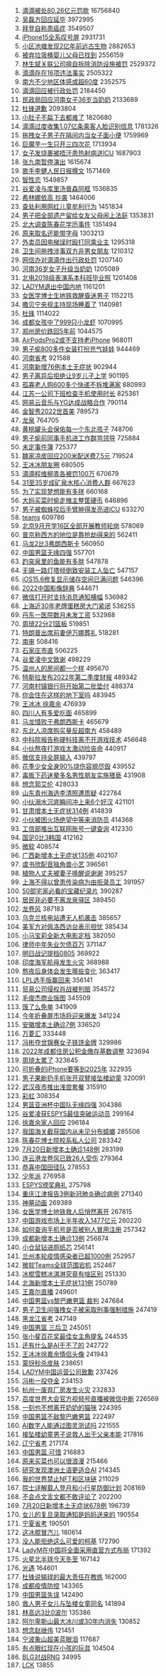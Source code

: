 1. [滴滴被处80.26亿元罚款](https://s.weibo.com//weibo?q=%23%E6%BB%B4%E6%BB%B4%E8%A2%AB%E5%A4%8480.26%E4%BA%BF%E5%85%83%E7%BD%9A%E6%AC%BE%23&Refer=top) 16756840
2. [吴磊方回应延毕](https://s.weibo.com//weibo?q=%23%E5%90%B4%E7%A3%8A%E6%96%B9%E5%9B%9E%E5%BA%94%E5%BB%B6%E6%AF%95%23&Refer=top) 3972995
3. [拜登自称患癌症](https://s.weibo.com//weibo?q=%23%E6%8B%9C%E7%99%BB%E8%87%AA%E7%A7%B0%E6%82%A3%E7%99%8C%E7%97%87%23&Refer=top) 3549507
4. [iPhone15全系叹号屏](https://s.weibo.com//weibo?q=%23iPhone15%E5%85%A8%E7%B3%BB%E5%8F%B9%E5%8F%B7%E5%B1%8F%23&Refer=top) 2931731
5. [小区池塘发现2亿年前远古生物](https://s.weibo.com//weibo?q=%23%E5%B0%8F%E5%8C%BA%E6%B1%A0%E5%A1%98%E5%8F%91%E7%8E%B02%E4%BA%BF%E5%B9%B4%E5%89%8D%E8%BF%9C%E5%8F%A4%E7%94%9F%E7%89%A9%23&Refer=top) 2882653
6. [被弃垃圾桶婴儿父母已找到](https://s.weibo.com//weibo?q=%23%E8%A2%AB%E5%BC%83%E5%9E%83%E5%9C%BE%E6%A1%B6%E5%A9%B4%E5%84%BF%E7%88%B6%E6%AF%8D%E5%B7%B2%E6%89%BE%E5%88%B0%23&Refer=top) 2556159
7. [林生斌关联公司擅自拆除消防设施被罚](https://s.weibo.com//weibo?q=%23%E6%9E%97%E7%94%9F%E6%96%8C%E5%85%B3%E8%81%94%E5%85%AC%E5%8F%B8%E6%93%85%E8%87%AA%E6%8B%86%E9%99%A4%E6%B6%88%E9%98%B2%E8%AE%BE%E6%96%BD%E8%A2%AB%E7%BD%9A%23&Refer=top) 2529372
8. [滴滴存在16项违法事实](https://s.weibo.com//weibo?q=%23%E6%BB%B4%E6%BB%B4%E5%AD%98%E5%9C%A816%E9%A1%B9%E8%BF%9D%E6%B3%95%E4%BA%8B%E5%AE%9E%23&Refer=top) 2505322
9. [南方不少地区体感或超60度](https://s.weibo.com//weibo?q=%23%E5%8D%97%E6%96%B9%E4%B8%8D%E5%B0%91%E5%9C%B0%E5%8C%BA%E4%BD%93%E6%84%9F%E6%88%96%E8%B6%8560%E5%BA%A6%23&Refer=top) 2352575
10. [滴滴回应被行政处罚](https://s.weibo.com//weibo?q=%23%E6%BB%B4%E6%BB%B4%E5%9B%9E%E5%BA%94%E8%A2%AB%E8%A1%8C%E6%94%BF%E5%A4%84%E7%BD%9A%23&Refer=top) 2184450
11. [民政局回应河南女子36岁当奶奶](https://s.weibo.com//weibo?q=%23%E6%B0%91%E6%94%BF%E5%B1%80%E5%9B%9E%E5%BA%94%E6%B2%B3%E5%8D%97%E5%A5%B3%E5%AD%9036%E5%B2%81%E5%BD%93%E5%A5%B6%E5%A5%B6%23&Refer=top) 2133689
12. [杜锋道歉](https://s.weibo.com//weibo?q=%E6%9D%9C%E9%94%8B%E9%81%93%E6%AD%89&Refer=top) 2093804
13. [小肚子不扁下去都难了](https://s.weibo.com//weibo?q=%23%E5%B0%8F%E8%82%9A%E5%AD%90%E4%B8%8D%E6%89%81%E4%B8%8B%E5%8E%BB%E9%83%BD%E9%9A%BE%E4%BA%86%23&Refer=top) 1820680
14. [滴滴过度收集1.07亿条乘客人脸识别信息](https://s.weibo.com//weibo?q=%23%E6%BB%B4%E6%BB%B4%E8%BF%87%E5%BA%A6%E6%94%B6%E9%9B%861.07%E4%BA%BF%E6%9D%A1%E4%B9%98%E5%AE%A2%E4%BA%BA%E8%84%B8%E8%AF%86%E5%88%AB%E4%BF%A1%E6%81%AF%23&Refer=top) 1781326
15. [拖拽女子男子在隔间内当女子面小便](https://s.weibo.com//weibo?q=%23%E6%8B%96%E6%8B%BD%E5%A5%B3%E5%AD%90%E7%94%B7%E5%AD%90%E5%9C%A8%E9%9A%94%E9%97%B4%E5%86%85%E5%BD%93%E5%A5%B3%E5%AD%90%E9%9D%A2%E5%B0%8F%E4%BE%BF%23&Refer=top) 1759969
16. [巨魔芋一生只开三四次花](https://s.weibo.com//weibo?q=%23%E5%B7%A8%E9%AD%94%E8%8A%8B%E4%B8%80%E7%94%9F%E5%8F%AA%E5%BC%80%E4%B8%89%E5%9B%9B%E6%AC%A1%E8%8A%B1%23&Refer=top) 1713934
17. [女子发烧裹被捂汗患热射病送ICU](https://s.weibo.com//weibo?q=%23%E5%A5%B3%E5%AD%90%E5%8F%91%E7%83%A7%E8%A3%B9%E8%A2%AB%E6%8D%82%E6%B1%97%E6%82%A3%E7%83%AD%E5%B0%84%E7%97%85%E9%80%81ICU%23&Refer=top) 1687903
18. [张九南暂停演出](https://s.weibo.com//weibo?q=%23%E5%BC%A0%E4%B9%9D%E5%8D%97%E6%9A%82%E5%81%9C%E6%BC%94%E5%87%BA%23&Refer=top) 1615674
19. [歌手李健人民日报撰文](https://s.weibo.com//weibo?q=%23%E6%AD%8C%E6%89%8B%E6%9D%8E%E5%81%A5%E4%BA%BA%E6%B0%91%E6%97%A5%E6%8A%A5%E6%92%B0%E6%96%87%23&Refer=top) 1571469
20. [智性恋](https://s.weibo.com//weibo?q=%E6%99%BA%E6%80%A7%E6%81%8B&Refer=top) 1549857
21. [谷爱凌与库里汤普森同框](https://s.weibo.com//weibo?q=%23%E8%B0%B7%E7%88%B1%E5%87%8C%E4%B8%8E%E5%BA%93%E9%87%8C%E6%B1%A4%E6%99%AE%E6%A3%AE%E5%90%8C%E6%A1%86%23&Refer=top) 1536835
22. [希林娜依高 抄袭](https://s.weibo.com//weibo?q=%E5%B8%8C%E6%9E%97%E5%A8%9C%E4%BE%9D%E9%AB%98%20%E6%8A%84%E8%A2%AD&Refer=top) 1464006
23. [查处利用网红儿童牟利行为](https://s.weibo.com//weibo?q=%23%E6%9F%A5%E5%A4%84%E5%88%A9%E7%94%A8%E7%BD%91%E7%BA%A2%E5%84%BF%E7%AB%A5%E7%89%9F%E5%88%A9%E8%A1%8C%E4%B8%BA%23&Refer=top) 1451834
24. [男子把全部遗产留给女友父母闹上法庭](https://s.weibo.com//weibo?q=%23%E7%94%B7%E5%AD%90%E6%8A%8A%E5%85%A8%E9%83%A8%E9%81%97%E4%BA%A7%E7%95%99%E7%BB%99%E5%A5%B3%E5%8F%8B%E7%88%B6%E6%AF%8D%E9%97%B9%E4%B8%8A%E6%B3%95%E5%BA%AD%23&Refer=top) 1353831
25. [北大调查陈春花学历事件](https://s.weibo.com//weibo?q=%23%E5%8C%97%E5%A4%A7%E8%B0%83%E6%9F%A5%E9%99%88%E6%98%A5%E8%8A%B1%E5%AD%A6%E5%8E%86%E4%BA%8B%E4%BB%B6%23&Refer=top) 1351494
26. [原来取名还能带字母](https://s.weibo.com//weibo?q=%23%E5%8E%9F%E6%9D%A5%E5%8F%96%E5%90%8D%E8%BF%98%E8%83%BD%E5%B8%A6%E5%AD%97%E6%AF%8D%23&Refer=top) 1303213
27. [外卖员因电梯误时殴打同乘业主](https://s.weibo.com//weibo?q=%23%E5%A4%96%E5%8D%96%E5%91%98%E5%9B%A0%E7%94%B5%E6%A2%AF%E8%AF%AF%E6%97%B6%E6%AE%B4%E6%89%93%E5%90%8C%E4%B9%98%E4%B8%9A%E4%B8%BB%23&Refer=top) 1295318
28. [卫生间拖拽涉事双方非男女朋友](https://s.weibo.com//weibo?q=%23%E5%8D%AB%E7%94%9F%E9%97%B4%E6%8B%96%E6%8B%BD%E6%B6%89%E4%BA%8B%E5%8F%8C%E6%96%B9%E9%9D%9E%E7%94%B7%E5%A5%B3%E6%9C%8B%E5%8F%8B%23&Refer=top) 1210312
29. [网信办对滴滴作出行政处罚](https://s.weibo.com//weibo?q=%23%E7%BD%91%E4%BF%A1%E5%8A%9E%E5%AF%B9%E6%BB%B4%E6%BB%B4%E4%BD%9C%E5%87%BA%E8%A1%8C%E6%94%BF%E5%A4%84%E7%BD%9A%23&Refer=top) 1207140
30. [河南36岁女子升级当奶奶](https://s.weibo.com//weibo?q=%23%E6%B2%B3%E5%8D%9736%E5%B2%81%E5%A5%B3%E5%AD%90%E5%8D%87%E7%BA%A7%E5%BD%93%E5%A5%B6%E5%A5%B6%23&Refer=top) 1205089
31. [北电2018级表演系本科班毕业照](https://s.weibo.com//weibo?q=%23%E5%8C%97%E7%94%B52018%E7%BA%A7%E8%A1%A8%E6%BC%94%E7%B3%BB%E6%9C%AC%E7%A7%91%E7%8F%AD%E6%AF%95%E4%B8%9A%E7%85%A7%23&Refer=top) 1201408
32. [LADYM退出中国内地](https://s.weibo.com//weibo?q=%23LADYM%E9%80%80%E5%87%BA%E4%B8%AD%E5%9B%BD%E5%86%85%E5%9C%B0%23&Refer=top) 1161201
33. [女医学博士生地铁救醒昏迷男子](https://s.weibo.com//weibo?q=%23%E5%A5%B3%E5%8C%BB%E5%AD%A6%E5%8D%9A%E5%A3%AB%E7%94%9F%E5%9C%B0%E9%93%81%E6%95%91%E9%86%92%E6%98%8F%E8%BF%B7%E7%94%B7%E5%AD%90%23&Refer=top) 1152215
34. [撒贝宁央视主持现场睡着了](https://s.weibo.com//weibo?q=%23%E6%92%92%E8%B4%9D%E5%AE%81%E5%A4%AE%E8%A7%86%E4%B8%BB%E6%8C%81%E7%8E%B0%E5%9C%BA%E7%9D%A1%E7%9D%80%E4%BA%86%23&Refer=top) 1140981
35. [杜锋](https://s.weibo.com//weibo?q=%E6%9D%9C%E9%94%8B&Refer=top) 1114022
36. [成都女孩中了999只小龙虾](https://s.weibo.com//weibo?q=%23%E6%88%90%E9%83%BD%E5%A5%B3%E5%AD%A9%E4%B8%AD%E4%BA%86999%E5%8F%AA%E5%B0%8F%E9%BE%99%E8%99%BE%23&Refer=top) 1070995
37. [郑州房价跌回5年前](https://s.weibo.com//weibo?q=%23%E9%83%91%E5%B7%9E%E6%88%BF%E4%BB%B7%E8%B7%8C%E5%9B%9E5%E5%B9%B4%E5%89%8D%23&Refer=top) 1044575
38. [AirPodsPro2或不支持老iPhone](https://s.weibo.com//weibo?q=%23AirPodsPro2%E6%88%96%E4%B8%8D%E6%94%AF%E6%8C%81%E8%80%81iPhone%23&Refer=top) 968011
39. [男子偷800多件女装打扮充气娃娃](https://s.weibo.com//weibo?q=%23%E7%94%B7%E5%AD%90%E5%81%B7800%E5%A4%9A%E4%BB%B6%E5%A5%B3%E8%A3%85%E6%89%93%E6%89%AE%E5%85%85%E6%B0%94%E5%A8%83%E5%A8%83%23&Refer=top) 944469
40. [河南省考](https://s.weibo.com//weibo?q=%E6%B2%B3%E5%8D%97%E7%9C%81%E8%80%83&Refer=top) 921588
41. [河南新增76例本土无症状](https://s.weibo.com//weibo?q=%23%E6%B2%B3%E5%8D%97%E6%96%B0%E5%A2%9E76%E4%BE%8B%E6%9C%AC%E5%9C%9F%E6%97%A0%E7%97%87%E7%8A%B6%23&Refer=top) 902944
42. [男子离异后拒绝让9岁儿子上学](https://s.weibo.com//weibo?q=%23%E7%94%B7%E5%AD%90%E7%A6%BB%E5%BC%82%E5%90%8E%E6%8B%92%E7%BB%9D%E8%AE%A99%E5%B2%81%E5%84%BF%E5%AD%90%E4%B8%8A%E5%AD%A6%23&Refer=top) 901195
43. [孤寡老人购600多个快递不拆堆满家](https://s.weibo.com//weibo?q=%23%E5%AD%A4%E5%AF%A1%E8%80%81%E4%BA%BA%E8%B4%AD600%E5%A4%9A%E4%B8%AA%E5%BF%AB%E9%80%92%E4%B8%8D%E6%8B%86%E5%A0%86%E6%BB%A1%E5%AE%B6%23&Refer=top) 880993
44. [江苏一公司下班检查手机使用时长](https://s.weibo.com//weibo?q=%23%E6%B1%9F%E8%8B%8F%E4%B8%80%E5%85%AC%E5%8F%B8%E4%B8%8B%E7%8F%AD%E6%A3%80%E6%9F%A5%E6%89%8B%E6%9C%BA%E4%BD%BF%E7%94%A8%E6%97%B6%E9%95%BF%23&Refer=top) 825361
45. [网易云音乐与YG达成战略合作](https://s.weibo.com//weibo?q=%23%E7%BD%91%E6%98%93%E4%BA%91%E9%9F%B3%E4%B9%90%E4%B8%8EYG%E8%BE%BE%E6%88%90%E6%88%98%E7%95%A5%E5%90%88%E4%BD%9C%23&Refer=top) 790114
46. [金智秀2022世首美](https://s.weibo.com//weibo?q=%23%E9%87%91%E6%99%BA%E7%A7%802022%E4%B8%96%E9%A6%96%E7%BE%8E%23&Refer=top) 789573
47. [龙泉](https://s.weibo.com//weibo?q=%E9%BE%99%E6%B3%89&Refer=top) 764705
48. [黄桃罐头会保佑每一个东北孩子](https://s.weibo.com//weibo?q=%23%E9%BB%84%E6%A1%83%E7%BD%90%E5%A4%B4%E4%BC%9A%E4%BF%9D%E4%BD%91%E6%AF%8F%E4%B8%80%E4%B8%AA%E4%B8%9C%E5%8C%97%E5%AD%A9%E5%AD%90%23&Refer=top) 748706
49. [男子偷前同事手机进工作群骂领导](https://s.weibo.com//weibo?q=%23%E7%94%B7%E5%AD%90%E5%81%B7%E5%89%8D%E5%90%8C%E4%BA%8B%E6%89%8B%E6%9C%BA%E8%BF%9B%E5%B7%A5%E4%BD%9C%E7%BE%A4%E9%AA%82%E9%A2%86%E5%AF%BC%23&Refer=top) 725884
50. [未定事件簿](https://s.weibo.com//weibo?q=%E6%9C%AA%E5%AE%9A%E4%BA%8B%E4%BB%B6%E7%B0%BF&Refer=top) 725377
51. [魏家凉皮回应200米配送费7.5元](https://s.weibo.com//weibo?q=%23%E9%AD%8F%E5%AE%B6%E5%87%89%E7%9A%AE%E5%9B%9E%E5%BA%94200%E7%B1%B3%E9%85%8D%E9%80%81%E8%B4%B97.5%E5%85%83%23&Refer=top) 719524
52. [王冰冰朋友圈](https://s.weibo.com//weibo?q=%23%E7%8E%8B%E5%86%B0%E5%86%B0%E6%9C%8B%E5%8F%8B%E5%9C%88%23&Refer=top) 680505
53. [滴滴程维柳青各被罚100万](https://s.weibo.com//weibo?q=%23%E6%BB%B4%E6%BB%B4%E7%A8%8B%E7%BB%B4%E6%9F%B3%E9%9D%92%E5%90%84%E8%A2%AB%E7%BD%9A100%E4%B8%87%23&Refer=top) 670679
54. [31至35岁成矿泉水核心消费人群](https://s.weibo.com//weibo?q=%2331%E8%87%B335%E5%B2%81%E6%88%90%E7%9F%BF%E6%B3%89%E6%B0%B4%E6%A0%B8%E5%BF%83%E6%B6%88%E8%B4%B9%E4%BA%BA%E7%BE%A4%23&Refer=top) 667623
55. [为了实现梦想能有多拼](https://s.weibo.com//weibo?q=%23%E4%B8%BA%E4%BA%86%E5%AE%9E%E7%8E%B0%E6%A2%A6%E6%83%B3%E8%83%BD%E6%9C%89%E5%A4%9A%E6%8B%BC%23&Refer=top) 660168
56. [大妈买菜时偷走摊主整筐硬币](https://s.weibo.com//weibo?q=%23%E5%A4%A7%E5%A6%88%E4%B9%B0%E8%8F%9C%E6%97%B6%E5%81%B7%E8%B5%B0%E6%91%8A%E4%B8%BB%E6%95%B4%E7%AD%90%E7%A1%AC%E5%B8%81%23&Refer=top) 646896
57. [男子被蜘蛛咬后手臂肿得发亮进ICU](https://s.weibo.com//weibo?q=%23%E7%94%B7%E5%AD%90%E8%A2%AB%E8%9C%98%E8%9B%9B%E5%92%AC%E5%90%8E%E6%89%8B%E8%87%82%E8%82%BF%E5%BE%97%E5%8F%91%E4%BA%AE%E8%BF%9BICU%23&Refer=top) 633270
58. [teams](https://s.weibo.com//weibo?q=teams&Refer=top) 609786
59. [北京9月开学16区全部开展教师轮岗](https://s.weibo.com//weibo?q=%23%E5%8C%97%E4%BA%AC9%E6%9C%88%E5%BC%80%E5%AD%A616%E5%8C%BA%E5%85%A8%E9%83%A8%E5%BC%80%E5%B1%95%E6%95%99%E5%B8%88%E8%BD%AE%E5%B2%97%23&Refer=top) 578069
60. [普京称西方的地位是靠抢劫得来的](https://s.weibo.com//weibo?q=%23%E6%99%AE%E4%BA%AC%E7%A7%B0%E8%A5%BF%E6%96%B9%E7%9A%84%E5%9C%B0%E4%BD%8D%E6%98%AF%E9%9D%A0%E6%8A%A2%E5%8A%AB%E5%BE%97%E6%9D%A5%E7%9A%84%23&Refer=top) 562411
61. [马龙2比3弗朗西斯卡](https://s.weibo.com//weibo?q=%23%E9%A9%AC%E9%BE%992%E6%AF%943%E5%BC%97%E6%9C%97%E8%A5%BF%E6%96%AF%E5%8D%A1%23&Refer=top) 560950
62. [中国男篮无缘四强](https://s.weibo.com//weibo?q=%E4%B8%AD%E5%9B%BD%E7%94%B7%E7%AF%AE%E6%97%A0%E7%BC%98%E5%9B%9B%E5%BC%BA&Refer=top) 557701
63. [趵突泉里的鱼能有多胖](https://s.weibo.com//weibo?q=%23%E8%B6%B5%E7%AA%81%E6%B3%89%E9%87%8C%E7%9A%84%E9%B1%BC%E8%83%BD%E6%9C%89%E5%A4%9A%E8%83%96%23&Refer=top) 547878
64. [无锡一路灯塔倾倒致安装工人坠亡](https://s.weibo.com//weibo?q=%23%E6%97%A0%E9%94%A1%E4%B8%80%E8%B7%AF%E7%81%AF%E5%A1%94%E5%80%BE%E5%80%92%E8%87%B4%E5%AE%89%E8%A3%85%E5%B7%A5%E4%BA%BA%E5%9D%A0%E4%BA%A1%23&Refer=top) 547157
65. [iOS15.6修复显示储存空间已满问题](https://s.weibo.com//weibo?q=%23iOS15.6%E4%BF%AE%E5%A4%8D%E6%98%BE%E7%A4%BA%E5%82%A8%E5%AD%98%E7%A9%BA%E9%97%B4%E5%B7%B2%E6%BB%A1%E9%97%AE%E9%A2%98%23&Refer=top) 546396
66. [2022中国影像辞典](https://s.weibo.com//weibo?q=%232022%E4%B8%AD%E5%9B%BD%E5%BD%B1%E5%83%8F%E8%BE%9E%E5%85%B8%23&Refer=top) 544671
67. [微信打开时支持消息通知横幅](https://s.weibo.com//weibo?q=%23%E5%BE%AE%E4%BF%A1%E6%89%93%E5%BC%80%E6%97%B6%E6%94%AF%E6%8C%81%E6%B6%88%E6%81%AF%E9%80%9A%E7%9F%A5%E6%A8%AA%E5%B9%85%23&Refer=top) 536982
68. [上海近30年老牌蛋糕房大门紧闭](https://s.weibo.com//weibo?q=%23%E4%B8%8A%E6%B5%B7%E8%BF%9130%E5%B9%B4%E8%80%81%E7%89%8C%E8%9B%8B%E7%B3%95%E6%88%BF%E5%A4%A7%E9%97%A8%E7%B4%A7%E9%97%AD%23&Refer=top) 536255
69. [丹东一医院数月未发工资](https://s.weibo.com//weibo?q=%23%E4%B8%B9%E4%B8%9C%E4%B8%80%E5%8C%BB%E9%99%A2%E6%95%B0%E6%9C%88%E6%9C%AA%E5%8F%91%E5%B7%A5%E8%B5%84%23&Refer=top) 532988
70. [周琦22分21篮板](https://s.weibo.com//weibo?q=%23%E5%91%A8%E7%90%A622%E5%88%8621%E7%AF%AE%E6%9D%BF%23&Refer=top) 519851
71. [特朗普出席前妻伊万娜葬礼](https://s.weibo.com//weibo?q=%23%E7%89%B9%E6%9C%97%E6%99%AE%E5%87%BA%E5%B8%AD%E5%89%8D%E5%A6%BB%E4%BC%8A%E4%B8%87%E5%A8%9C%E8%91%AC%E7%A4%BC%23&Refer=top) 518281
72. [南审](https://s.weibo.com//weibo?q=%E5%8D%97%E5%AE%A1&Refer=top) 508416
73. [石家庄市直](https://s.weibo.com//weibo?q=%23%E7%9F%B3%E5%AE%B6%E5%BA%84%E5%B8%82%E7%9B%B4%23&Refer=top) 506225
74. [谷爱凌中文致谢](https://s.weibo.com//weibo?q=%23%E8%B0%B7%E7%88%B1%E5%87%8C%E4%B8%AD%E6%96%87%E8%87%B4%E8%B0%A2%23&Refer=top) 498229
75. [温州人的房间都一个样](https://s.weibo.com//weibo?q=%23%E6%B8%A9%E5%B7%9E%E4%BA%BA%E7%9A%84%E6%88%BF%E9%97%B4%E9%83%BD%E4%B8%80%E4%B8%AA%E6%A0%B7%23&Refer=top) 495670
76. [特斯拉发布2022年第二季度财报](https://s.weibo.com//weibo?q=%23%E7%89%B9%E6%96%AF%E6%8B%89%E5%8F%91%E5%B8%832022%E5%B9%B4%E7%AC%AC%E4%BA%8C%E5%AD%A3%E5%BA%A6%E8%B4%A2%E6%8A%A5%23&Refer=top) 489342
77. [河南村镇银行将开始第二批垫付](https://s.weibo.com//weibo?q=%23%E6%B2%B3%E5%8D%97%E6%9D%91%E9%95%87%E9%93%B6%E8%A1%8C%E5%B0%86%E5%BC%80%E5%A7%8B%E7%AC%AC%E4%BA%8C%E6%89%B9%E5%9E%AB%E4%BB%98%23&Refer=top) 488374
78. [你会住在这样的地下室吗](https://s.weibo.com//weibo?q=%23%E4%BD%A0%E4%BC%9A%E4%BD%8F%E5%9C%A8%E8%BF%99%E6%A0%B7%E7%9A%84%E5%9C%B0%E4%B8%8B%E5%AE%A4%E5%90%97%23&Refer=top) 483945
79. [王冰冰 徐嘉余](https://s.weibo.com//weibo?q=%E7%8E%8B%E5%86%B0%E5%86%B0%20%E5%BE%90%E5%98%89%E4%BD%99&Refer=top) 476939
80. [四川人有多爱吃面](https://s.weibo.com//weibo?q=%23%E5%9B%9B%E5%B7%9D%E4%BA%BA%E6%9C%89%E5%A4%9A%E7%88%B1%E5%90%83%E9%9D%A2%23&Refer=top) 465899
81. [马龙惜败于弗朗西斯卡](https://s.weibo.com//weibo?q=%23%E9%A9%AC%E9%BE%99%E6%83%9C%E8%B4%A5%E4%BA%8E%E5%BC%97%E6%9C%97%E8%A5%BF%E6%96%AF%E5%8D%A1%23&Refer=top) 465679
82. [东北人凉席购买量反超南方](https://s.weibo.com//weibo?q=%23%E4%B8%9C%E5%8C%97%E4%BA%BA%E5%87%89%E5%B8%AD%E8%B4%AD%E4%B9%B0%E9%87%8F%E5%8F%8D%E8%B6%85%E5%8D%97%E6%96%B9%23&Refer=top) 458489
83. [中科院报告称硬科技离不开游戏技术](https://s.weibo.com//weibo?q=%23%E4%B8%AD%E7%A7%91%E9%99%A2%E6%8A%A5%E5%91%8A%E7%A7%B0%E7%A1%AC%E7%A7%91%E6%8A%80%E7%A6%BB%E4%B8%8D%E5%BC%80%E6%B8%B8%E6%88%8F%E6%8A%80%E6%9C%AF%23&Refer=top) 456648
84. [小伙熬夜打游戏太激动险丧命](https://s.weibo.com//weibo?q=%23%E5%B0%8F%E4%BC%99%E7%86%AC%E5%A4%9C%E6%89%93%E6%B8%B8%E6%88%8F%E5%A4%AA%E6%BF%80%E5%8A%A8%E9%99%A9%E4%B8%A7%E5%91%BD%23&Refer=top) 440917
85. [微信支持全屏输入](https://s.weibo.com//weibo?q=%23%E5%BE%AE%E4%BF%A1%E6%94%AF%E6%8C%81%E5%85%A8%E5%B1%8F%E8%BE%93%E5%85%A5%23&Refer=top) 439797
86. [花季少女全身90%烧伤容貌尽毁](https://s.weibo.com//weibo?q=%E8%8A%B1%E5%AD%A3%E5%B0%91%E5%A5%B3%E5%85%A8%E8%BA%AB90%25%E7%83%A7%E4%BC%A4%E5%AE%B9%E8%B2%8C%E5%B0%BD%E6%AF%81&Refer=top) 439552
87. [毒贩下药迷晕多名男性朋友实施猥亵](https://s.weibo.com//weibo?q=%23%E6%AF%92%E8%B4%A9%E4%B8%8B%E8%8D%AF%E8%BF%B7%E6%99%95%E5%A4%9A%E5%90%8D%E7%94%B7%E6%80%A7%E6%9C%8B%E5%8F%8B%E5%AE%9E%E6%96%BD%E7%8C%A5%E4%BA%B5%23&Refer=top) 431908
88. [想念郭艾伦](https://s.weibo.com//weibo?q=%E6%83%B3%E5%BF%B5%E9%83%AD%E8%89%BE%E4%BC%A6&Refer=top) 428033
89. [山东青州海选李清照遭质疑](https://s.weibo.com//weibo?q=%23%E5%B1%B1%E4%B8%9C%E9%9D%92%E5%B7%9E%E6%B5%B7%E9%80%89%E6%9D%8E%E6%B8%85%E7%85%A7%E9%81%AD%E8%B4%A8%E7%96%91%23&Refer=top) 422784
90. [小伙溺水沉底瞬间冲上来6个好汉](https://s.weibo.com//weibo?q=%23%E5%B0%8F%E4%BC%99%E6%BA%BA%E6%B0%B4%E6%B2%89%E5%BA%95%E7%9E%AC%E9%97%B4%E5%86%B2%E4%B8%8A%E6%9D%A56%E4%B8%AA%E5%A5%BD%E6%B1%89%23&Refer=top) 421101
91. [甘肃增本土无症状314例](https://s.weibo.com//weibo?q=%23%E7%94%98%E8%82%83%E5%A2%9E%E6%9C%AC%E5%9C%9F%E6%97%A0%E7%97%87%E7%8A%B6314%E4%BE%8B%23&Refer=top) 414839
92. [小伙被困火场绝望中等来消防员](https://s.weibo.com//weibo?q=%23%E5%B0%8F%E4%BC%99%E8%A2%AB%E5%9B%B0%E7%81%AB%E5%9C%BA%E7%BB%9D%E6%9C%9B%E4%B8%AD%E7%AD%89%E6%9D%A5%E6%B6%88%E9%98%B2%E5%91%98%23&Refer=top) 414368
93. [工信部推出互联网账号一键查询](https://s.weibo.com//weibo?q=%23%E5%B7%A5%E4%BF%A1%E9%83%A8%E6%8E%A8%E5%87%BA%E4%BA%92%E8%81%94%E7%BD%91%E8%B4%A6%E5%8F%B7%E4%B8%80%E9%94%AE%E6%9F%A5%E8%AF%A2%23&Refer=top) 412330
94. [国足0比3韩国](https://s.weibo.com//weibo?q=%23%E5%9B%BD%E8%B6%B30%E6%AF%943%E9%9F%A9%E5%9B%BD%23&Refer=top) 412162
95. [微软](https://s.weibo.com//weibo?q=%E5%BE%AE%E8%BD%AF&Refer=top) 408574
96. [广西新增本土无症状135例](https://s.weibo.com//weibo?q=%23%E5%B9%BF%E8%A5%BF%E6%96%B0%E5%A2%9E%E6%9C%AC%E5%9C%9F%E6%97%A0%E7%97%87%E7%8A%B6135%E4%BE%8B%23&Refer=top) 402107
97. [虞书欣配音独角兽小艺](https://s.weibo.com//weibo?q=%23%E8%99%9E%E4%B9%A6%E6%AC%A3%E9%85%8D%E9%9F%B3%E7%8B%AC%E8%A7%92%E5%85%BD%E5%B0%8F%E8%89%BA%23&Refer=top) 396561
98. [植物人丈夫被妻子唤醒说谢谢](https://s.weibo.com//weibo?q=%23%E6%A4%8D%E7%89%A9%E4%BA%BA%E4%B8%88%E5%A4%AB%E8%A2%AB%E5%A6%BB%E5%AD%90%E5%94%A4%E9%86%92%E8%AF%B4%E8%B0%A2%E8%B0%A2%23&Refer=top) 395257
99. [上海不得以曾患传染病为由拒录员工](https://s.weibo.com//weibo?q=%23%E4%B8%8A%E6%B5%B7%E4%B8%8D%E5%BE%97%E4%BB%A5%E6%9B%BE%E6%82%A3%E4%BC%A0%E6%9F%93%E7%97%85%E4%B8%BA%E7%94%B1%E6%8B%92%E5%BD%95%E5%91%98%E5%B7%A5%23&Refer=top) 391957
100. [50部宅家必看的宝藏纪录片](https://s.weibo.com//weibo?q=%2350%E9%83%A8%E5%AE%85%E5%AE%B6%E5%BF%85%E7%9C%8B%E7%9A%84%E5%AE%9D%E8%97%8F%E7%BA%AA%E5%BD%95%E7%89%87%23&Refer=top) 390287
101. [居民非必要不离龙泉驿区](https://s.weibo.com//weibo?q=%23%E5%B1%85%E6%B0%91%E9%9D%9E%E5%BF%85%E8%A6%81%E4%B8%8D%E7%A6%BB%E9%BE%99%E6%B3%89%E9%A9%BF%E5%8C%BA%23&Refer=top) 389450
102. [龙卷风](https://s.weibo.com//weibo?q=%23%E9%BE%99%E5%8D%B7%E9%A3%8E%23&Refer=top) 387183
103. [乌克兰核电站遭无人机袭击](https://s.weibo.com//weibo?q=%23%E4%B9%8C%E5%85%8B%E5%85%B0%E6%A0%B8%E7%94%B5%E7%AB%99%E9%81%AD%E6%97%A0%E4%BA%BA%E6%9C%BA%E8%A2%AD%E5%87%BB%23&Refer=top) 385657
104. [美军方对佩洛西访台表示担忧](https://s.weibo.com//weibo?q=%23%E7%BE%8E%E5%86%9B%E6%96%B9%E5%AF%B9%E4%BD%A9%E6%B4%9B%E8%A5%BF%E8%AE%BF%E5%8F%B0%E8%A1%A8%E7%A4%BA%E6%8B%85%E5%BF%A7%23&Refer=top) 385434
105. [小马宝莉全新大电影定档](https://s.weibo.com//weibo?q=%23%E5%B0%8F%E9%A9%AC%E5%AE%9D%E8%8E%89%E5%85%A8%E6%96%B0%E5%A4%A7%E7%94%B5%E5%BD%B1%E5%AE%9A%E6%A1%A3%23&Refer=top) 382050
106. [律师中年失业欠债百万](https://s.weibo.com//weibo?q=%23%E5%BE%8B%E5%B8%88%E4%B8%AD%E5%B9%B4%E5%A4%B1%E4%B8%9A%E6%AC%A0%E5%80%BA%E7%99%BE%E4%B8%87%23&Refer=top) 371147
107. [明日战记提档0805](https://s.weibo.com//weibo?q=%23%E6%98%8E%E6%97%A5%E6%88%98%E8%AE%B0%E6%8F%90%E6%A1%A30805%23&Refer=top) 369922
108. [印度海军航母发生火灾](https://s.weibo.com//weibo?q=%23%E5%8D%B0%E5%BA%A6%E6%B5%B7%E5%86%9B%E8%88%AA%E6%AF%8D%E5%8F%91%E7%94%9F%E7%81%AB%E7%81%BE%23&Refer=top) 368988
109. [熬夜后身体会发生哪些变化](https://s.weibo.com//weibo?q=%23%E7%86%AC%E5%A4%9C%E5%90%8E%E8%BA%AB%E4%BD%93%E4%BC%9A%E5%8F%91%E7%94%9F%E5%93%AA%E4%BA%9B%E5%8F%98%E5%8C%96%23&Refer=top) 363417
110. [LPL选手版赢回来](https://s.weibo.com//weibo?q=%23LPL%E9%80%89%E6%89%8B%E7%89%88%E8%B5%A2%E5%9B%9E%E6%9D%A5%23&Refer=top) 356141
111. [贸易公司侵权肖战被判赔](https://s.weibo.com//weibo?q=%23%E8%B4%B8%E6%98%93%E5%85%AC%E5%8F%B8%E4%BE%B5%E6%9D%83%E8%82%96%E6%88%98%E8%A2%AB%E5%88%A4%E8%B5%94%23&Refer=top) 354572
112. [毛俊杰商业版图](https://s.weibo.com//weibo?q=%23%E6%AF%9B%E4%BF%8A%E6%9D%B0%E5%95%86%E4%B8%9A%E7%89%88%E5%9B%BE%23&Refer=top) 345509
113. [饿了么免单](https://s.weibo.com//weibo?q=%E9%A5%BF%E4%BA%86%E4%B9%88%E5%85%8D%E5%8D%95&Refer=top) 341909
114. [今年折叠屏市场将迎来爆发](https://s.weibo.com//weibo?q=%23%E4%BB%8A%E5%B9%B4%E6%8A%98%E5%8F%A0%E5%B1%8F%E5%B8%82%E5%9C%BA%E5%B0%86%E8%BF%8E%E6%9D%A5%E7%88%86%E5%8F%91%23&Refer=top) 341224
115. [安徽增本土确诊7例](https://s.weibo.com//weibo?q=%23%E5%AE%89%E5%BE%BD%E5%A2%9E%E6%9C%AC%E5%9C%9F%E7%A1%AE%E8%AF%8A7%E4%BE%8B%23&Refer=top) 336520
116. [万菱汇](https://s.weibo.com//weibo?q=%E4%B8%87%E8%8F%B1%E6%B1%87&Refer=top) 333448
117. [冯彬夺世锦赛女子铁饼金牌](https://s.weibo.com//weibo?q=%23%E5%86%AF%E5%BD%AC%E5%A4%BA%E4%B8%96%E9%94%A6%E8%B5%9B%E5%A5%B3%E5%AD%90%E9%93%81%E9%A5%BC%E9%87%91%E7%89%8C%23&Refer=top) 329986
118. [2022年成都住房公积金缴存基数调整](https://s.weibo.com//weibo?q=%232022%E5%B9%B4%E6%88%90%E9%83%BD%E4%BD%8F%E6%88%BF%E5%85%AC%E7%A7%AF%E9%87%91%E7%BC%B4%E5%AD%98%E5%9F%BA%E6%95%B0%E8%B0%83%E6%95%B4%23&Refer=top) 323694
119. [周琦太累了](https://s.weibo.com//weibo?q=%23%E5%91%A8%E7%90%A6%E5%A4%AA%E7%B4%AF%E4%BA%86%23&Refer=top) 323645
120. [可折叠的iPhone要等到2025年](https://s.weibo.com//weibo?q=%23%E5%8F%AF%E6%8A%98%E5%8F%A0%E7%9A%84iPhone%E8%A6%81%E7%AD%89%E5%88%B02025%E5%B9%B4%23&Refer=top) 322935
121. [男子果断扔手机张开双臂接坠楼幼童](https://s.weibo.com//weibo?q=%23%E7%94%B7%E5%AD%90%E6%9E%9C%E6%96%AD%E6%89%94%E6%89%8B%E6%9C%BA%E5%BC%A0%E5%BC%80%E5%8F%8C%E8%87%82%E6%8E%A5%E5%9D%A0%E6%A5%BC%E5%B9%BC%E7%AB%A5%23&Refer=top) 320091
122. [武汉夜市推出浅尝套餐](https://s.weibo.com//weibo?q=%23%E6%AD%A6%E6%B1%89%E5%A4%9C%E5%B8%82%E6%8E%A8%E5%87%BA%E6%B5%85%E5%B0%9D%E5%A5%97%E9%A4%90%23&Refer=top) 315910
123. [彩虹](https://s.weibo.com//weibo?q=%E5%BD%A9%E8%99%B9&Refer=top) 308354
124. [男篮亚洲杯中国队无缘四强](https://s.weibo.com//weibo?q=%23%E7%94%B7%E7%AF%AE%E4%BA%9A%E6%B4%B2%E6%9D%AF%E4%B8%AD%E5%9B%BD%E9%98%9F%E6%97%A0%E7%BC%98%E5%9B%9B%E5%BC%BA%23&Refer=top) 304386
125. [谷爱凌获ESPYS最佳突破运动员](https://s.weibo.com//weibo?q=%23%E8%B0%B7%E7%88%B1%E5%87%8C%E8%8E%B7ESPYS%E6%9C%80%E4%BD%B3%E7%AA%81%E7%A0%B4%E8%BF%90%E5%8A%A8%E5%91%98%23&Refer=top) 299164
126. [徐嘉余家人回应](https://s.weibo.com//weibo?q=%23%E5%BE%90%E5%98%89%E4%BD%99%E5%AE%B6%E4%BA%BA%E5%9B%9E%E5%BA%94%23&Refer=top) 296184
127. [我国海关截获国内从未见分布蟑螂](https://s.weibo.com//weibo?q=%23%E6%88%91%E5%9B%BD%E6%B5%B7%E5%85%B3%E6%88%AA%E8%8E%B7%E5%9B%BD%E5%86%85%E4%BB%8E%E6%9C%AA%E8%A7%81%E5%88%86%E5%B8%83%E8%9F%91%E8%9E%82%23&Refer=top) 285506
128. [陈春花博士院校系私人公司](https://s.weibo.com//weibo?q=%23%E9%99%88%E6%98%A5%E8%8A%B1%E5%8D%9A%E5%A3%AB%E9%99%A2%E6%A0%A1%E7%B3%BB%E7%A7%81%E4%BA%BA%E5%85%AC%E5%8F%B8%23&Refer=top) 283342
129. [7月20日新增本土确诊148例](https://s.weibo.com//weibo?q=%237%E6%9C%8820%E6%97%A5%E6%96%B0%E5%A2%9E%E6%9C%AC%E5%9C%9F%E7%A1%AE%E8%AF%8A148%E4%BE%8B%23&Refer=top) 283199
130. [连云港龙卷风已致26人受伤](https://s.weibo.com//weibo?q=%23%E8%BF%9E%E4%BA%91%E6%B8%AF%E9%BE%99%E5%8D%B7%E9%A3%8E%E5%B7%B2%E8%87%B426%E4%BA%BA%E5%8F%97%E4%BC%A4%23&Refer=top) 279364
131. [恭喜中国田径队](https://s.weibo.com//weibo?q=%23%E6%81%AD%E5%96%9C%E4%B8%AD%E5%9B%BD%E7%94%B0%E5%BE%84%E9%98%9F%23&Refer=top) 278553
132. [少年派](https://s.weibo.com//weibo?q=%E5%B0%91%E5%B9%B4%E6%B4%BE&Refer=top) 276958
133. [ESPYS颁奖典礼](https://s.weibo.com//weibo?q=ESPYS%E9%A2%81%E5%A5%96%E5%85%B8%E7%A4%BC&Refer=top) 275798
134. [重庆江津报告3例新冠肺炎确诊病例](https://s.weibo.com//weibo?q=%23%E9%87%8D%E5%BA%86%E6%B1%9F%E6%B4%A5%E6%8A%A5%E5%91%8A3%E4%BE%8B%E6%96%B0%E5%86%A0%E8%82%BA%E7%82%8E%E7%A1%AE%E8%AF%8A%E7%97%85%E4%BE%8B%23&Refer=top) 271340
135. [神墓动画](https://s.weibo.com//weibo?q=%23%E7%A5%9E%E5%A2%93%E5%8A%A8%E7%94%BB%23&Refer=top) 269389
136. [女医学博士地铁救人后悄然离开](https://s.weibo.com//weibo?q=%23%E5%A5%B3%E5%8C%BB%E5%AD%A6%E5%8D%9A%E5%A3%AB%E5%9C%B0%E9%93%81%E6%95%91%E4%BA%BA%E5%90%8E%E6%82%84%E7%84%B6%E7%A6%BB%E5%BC%80%23&Refer=top) 267815
137. [中国游戏市场上半年收入1477亿元](https://s.weibo.com//weibo?q=%23%E4%B8%AD%E5%9B%BD%E6%B8%B8%E6%88%8F%E5%B8%82%E5%9C%BA%E4%B8%8A%E5%8D%8A%E5%B9%B4%E6%94%B6%E5%85%A51477%E4%BA%BF%E5%85%83%23&Refer=top) 260220
138. [如何查询手机号是否被别人冒用注册](https://s.weibo.com//weibo?q=%23%E5%A6%82%E4%BD%95%E6%9F%A5%E8%AF%A2%E6%89%8B%E6%9C%BA%E5%8F%B7%E6%98%AF%E5%90%A6%E8%A2%AB%E5%88%AB%E4%BA%BA%E5%86%92%E7%94%A8%E6%B3%A8%E5%86%8C%23&Refer=top) 257342
139. [成都新增本土确诊13例](https://s.weibo.com//weibo?q=%23%E6%88%90%E9%83%BD%E6%96%B0%E5%A2%9E%E6%9C%AC%E5%9C%9F%E7%A1%AE%E8%AF%8A13%E4%BE%8B%23&Refer=top) 256874
140. [小仓鼠钻进厕纸芯](https://s.weibo.com//weibo?q=%23%E5%B0%8F%E4%BB%93%E9%BC%A0%E9%92%BB%E8%BF%9B%E5%8E%95%E7%BA%B8%E8%8A%AF%23&Refer=top) 256141
141. [兰州本轮疫情感染者已超1000例](https://s.weibo.com//weibo?q=%23%E5%85%B0%E5%B7%9E%E6%9C%AC%E8%BD%AE%E7%96%AB%E6%83%85%E6%84%9F%E6%9F%93%E8%80%85%E5%B7%B2%E8%B6%851000%E4%BE%8B%23&Refer=top) 252957
142. [微软Teams全球范围宕机](https://s.weibo.com//weibo?q=%23%E5%BE%AE%E8%BD%AFTeams%E5%85%A8%E7%90%83%E8%8C%83%E5%9B%B4%E5%AE%95%E6%9C%BA%23&Refer=top) 252467
143. [冰棍雪糕冰淇淋究竟有啥区别](https://s.weibo.com//weibo?q=%23%E5%86%B0%E6%A3%8D%E9%9B%AA%E7%B3%95%E5%86%B0%E6%B7%87%E6%B7%8B%E7%A9%B6%E7%AB%9F%E6%9C%89%E5%95%A5%E5%8C%BA%E5%88%AB%23&Refer=top) 251330
144. [北海新增本土无症状131例](https://s.weibo.com//weibo?q=%23%E5%8C%97%E6%B5%B7%E6%96%B0%E5%A2%9E%E6%9C%AC%E5%9C%9F%E6%97%A0%E7%97%87%E7%8A%B6131%E4%BE%8B%23&Refer=top) 250789
145. [王嘉尔直播](https://s.weibo.com//weibo?q=%23%E7%8E%8B%E5%98%89%E5%B0%94%E7%9B%B4%E6%92%AD%23&Refer=top) 249601
146. [中国男篮vs黎巴嫩男篮 裁判](https://s.weibo.com//weibo?q=%E4%B8%AD%E5%9B%BD%E7%94%B7%E7%AF%AEvs%E9%BB%8E%E5%B7%B4%E5%AB%A9%E7%94%B7%E7%AF%AE%20%E8%A3%81%E5%88%A4&Refer=top) 247684
147. [男子卫生间强拽女子被采取刑事强制措施](https://s.weibo.com//weibo?q=%23%E7%94%B7%E5%AD%90%E5%8D%AB%E7%94%9F%E9%97%B4%E5%BC%BA%E6%8B%BD%E5%A5%B3%E5%AD%90%E8%A2%AB%E9%87%87%E5%8F%96%E5%88%91%E4%BA%8B%E5%BC%BA%E5%88%B6%E6%8E%AA%E6%96%BD%23&Refer=top) 247419
148. [黑龙江省考](https://s.weibo.com//weibo?q=%23%E9%BB%91%E9%BE%99%E6%B1%9F%E7%9C%81%E8%80%83%23&Refer=top) 247149
149. [中国男篮 三后卫](https://s.weibo.com//weibo?q=%E4%B8%AD%E5%9B%BD%E7%94%B7%E7%AF%AE%20%E4%B8%89%E5%90%8E%E5%8D%AB&Refer=top) 245051
150. [张小斐百花奖最佳女主角提名](https://s.weibo.com//weibo?q=%23%E5%BC%A0%E5%B0%8F%E6%96%90%E7%99%BE%E8%8A%B1%E5%A5%96%E6%9C%80%E4%BD%B3%E5%A5%B3%E4%B8%BB%E8%A7%92%E6%8F%90%E5%90%8D%23&Refer=top) 244535
151. [还有什么是AI干不了的](https://s.weibo.com//weibo?q=%E8%BF%98%E6%9C%89%E4%BB%80%E4%B9%88%E6%98%AFAI%E5%B9%B2%E4%B8%8D%E4%BA%86%E7%9A%84&Refer=top) 242722
152. [王冰冰徐嘉余情侣头像](https://s.weibo.com//weibo?q=%23%E7%8E%8B%E5%86%B0%E5%86%B0%E5%BE%90%E5%98%89%E4%BD%99%E6%83%85%E4%BE%A3%E5%A4%B4%E5%83%8F%23&Refer=top) 241943
153. [蒙犽秒杀皮肤](https://s.weibo.com//weibo?q=%23%E8%92%99%E7%8A%BD%E7%A7%92%E6%9D%80%E7%9A%AE%E8%82%A4%23&Refer=top) 238651
154. [LADYM中国运营公司致歉](https://s.weibo.com//weibo?q=%23LADYM%E4%B8%AD%E5%9B%BD%E8%BF%90%E8%90%A5%E5%85%AC%E5%8F%B8%E8%87%B4%E6%AD%89%23&Refer=top) 237426
155. [冯彬一投夺金](https://s.weibo.com//weibo?q=%23%E5%86%AF%E5%BD%AC%E4%B8%80%E6%8A%95%E5%A4%BA%E9%87%91%23&Refer=top) 234153
156. [杭州一废弃厂房发生火灾](https://s.weibo.com//weibo?q=%23%E6%9D%AD%E5%B7%9E%E4%B8%80%E5%BA%9F%E5%BC%83%E5%8E%82%E6%88%BF%E5%8F%91%E7%94%9F%E7%81%AB%E7%81%BE%23&Refer=top) 232833
157. [百度世界大会官方视频号直播被微信中断](https://s.weibo.com//weibo?q=%23%E7%99%BE%E5%BA%A6%E4%B8%96%E7%95%8C%E5%A4%A7%E4%BC%9A%E5%AE%98%E6%96%B9%E8%A7%86%E9%A2%91%E5%8F%B7%E7%9B%B4%E6%92%AD%E8%A2%AB%E5%BE%AE%E4%BF%A1%E4%B8%AD%E6%96%AD%23&Refer=top) 226569
158. [一刻也不想离开奶奶的猫咪](https://s.weibo.com//weibo?q=%23%E4%B8%80%E5%88%BB%E4%B9%9F%E4%B8%8D%E6%83%B3%E7%A6%BB%E5%BC%80%E5%A5%B6%E5%A5%B6%E7%9A%84%E7%8C%AB%E5%92%AA%23&Refer=top) 224395
159. [中国男篮不敌黎巴嫩男篮](https://s.weibo.com//weibo?q=%23%E4%B8%AD%E5%9B%BD%E7%94%B7%E7%AF%AE%E4%B8%8D%E6%95%8C%E9%BB%8E%E5%B7%B4%E5%AB%A9%E7%94%B7%E7%AF%AE%23&Refer=top) 222497
160. [AI数字人能通过图灵测试吗](https://s.weibo.com//weibo?q=%23AI%E6%95%B0%E5%AD%97%E4%BA%BA%E8%83%BD%E9%80%9A%E8%BF%87%E5%9B%BE%E7%81%B5%E6%B5%8B%E8%AF%95%E5%90%97%23&Refer=top) 221555
161. [接坠楼幼童男子说救人出于父亲本能](https://s.weibo.com//weibo?q=%23%E6%8E%A5%E5%9D%A0%E6%A5%BC%E5%B9%BC%E7%AB%A5%E7%94%B7%E5%AD%90%E8%AF%B4%E6%95%91%E4%BA%BA%E5%87%BA%E4%BA%8E%E7%88%B6%E4%BA%B2%E6%9C%AC%E8%83%BD%23&Refer=top) 217816
162. [辽宁省考](https://s.weibo.com//weibo?q=%E8%BE%BD%E5%AE%81%E7%9C%81%E8%80%83&Refer=top) 217174
163. [中国男篮 可惜](https://s.weibo.com//weibo?q=%E4%B8%AD%E5%9B%BD%E7%94%B7%E7%AF%AE%20%E5%8F%AF%E6%83%9C&Refer=top) 216883
164. [原来买菜也可以很浪漫](https://s.weibo.com//weibo?q=%23%E5%8E%9F%E6%9D%A5%E4%B9%B0%E8%8F%9C%E4%B9%9F%E5%8F%AF%E4%BB%A5%E5%BE%88%E6%B5%AA%E6%BC%AB%23&Refer=top) 215466
165. [研究发现澳洲土语更适合AI](https://s.weibo.com//weibo?q=%23%E7%A0%94%E7%A9%B6%E5%8F%91%E7%8E%B0%E6%BE%B3%E6%B4%B2%E5%9C%9F%E8%AF%AD%E6%9B%B4%E9%80%82%E5%90%88AI%23&Refer=top) 214345
166. [我的世界禁止NFT和区块链](https://s.weibo.com//weibo?q=%23%E6%88%91%E7%9A%84%E4%B8%96%E7%95%8C%E7%A6%81%E6%AD%A2NFT%E5%92%8C%E5%8C%BA%E5%9D%97%E9%93%BE%23&Refer=top) 211029
167. [院士详解载人登月和小行星防御计划](https://s.weibo.com//weibo?q=%23%E9%99%A2%E5%A3%AB%E8%AF%A6%E8%A7%A3%E8%BD%BD%E4%BA%BA%E7%99%BB%E6%9C%88%E5%92%8C%E5%B0%8F%E8%A1%8C%E6%98%9F%E9%98%B2%E5%BE%A1%E8%AE%A1%E5%88%92%23&Refer=top) 208169
168. [不会点文言文都不敢评论了](https://s.weibo.com//weibo?q=%23%E4%B8%8D%E4%BC%9A%E7%82%B9%E6%96%87%E8%A8%80%E6%96%87%E9%83%BD%E4%B8%8D%E6%95%A2%E8%AF%84%E8%AE%BA%E4%BA%86%23&Refer=top) 202200
169. [7月20日新增本土无症状678例](https://s.weibo.com//weibo?q=%237%E6%9C%8820%E6%97%A5%E6%96%B0%E5%A2%9E%E6%9C%AC%E5%9C%9F%E6%97%A0%E7%97%87%E7%8A%B6678%E4%BE%8B%23&Refer=top) 196739
170. [女儿的复旦录取通知是妈妈送来的](https://s.weibo.com//weibo?q=%23%E5%A5%B3%E5%84%BF%E7%9A%84%E5%A4%8D%E6%97%A6%E5%BD%95%E5%8F%96%E9%80%9A%E7%9F%A5%E6%98%AF%E5%A6%88%E5%A6%88%E9%80%81%E6%9D%A5%E7%9A%84%23&Refer=top) 190554
171. [宁夏省考](https://s.weibo.com//weibo?q=%E5%AE%81%E5%A4%8F%E7%9C%81%E8%80%83&Refer=top) 190501
172. [这冰棍冒汽儿](https://s.weibo.com//weibo?q=%E8%BF%99%E5%86%B0%E6%A3%8D%E5%86%92%E6%B1%BD%E5%84%BF&Refer=top) 180614
173. [没人能拒绝这么可爱的柯基](https://s.weibo.com//weibo?q=%23%E6%B2%A1%E4%BA%BA%E8%83%BD%E6%8B%92%E7%BB%9D%E8%BF%99%E4%B9%88%E5%8F%AF%E7%88%B1%E7%9A%84%E6%9F%AF%E5%9F%BA%23&Refer=top) 172790
174. [LadyM在中国将全面采用直营方式布局](https://s.weibo.com//weibo?q=%23LadyM%E5%9C%A8%E4%B8%AD%E5%9B%BD%E5%B0%86%E5%85%A8%E9%9D%A2%E9%87%87%E7%94%A8%E7%9B%B4%E8%90%A5%E6%96%B9%E5%BC%8F%E5%B8%83%E5%B1%80%23&Refer=top) 171392
175. [火星北半球今天冬至](https://s.weibo.com//weibo?q=%23%E7%81%AB%E6%98%9F%E5%8C%97%E5%8D%8A%E7%90%83%E4%BB%8A%E5%A4%A9%E5%86%AC%E8%87%B3%23&Refer=top) 167142
176. [光遇](https://s.weibo.com//weibo?q=%E5%85%89%E9%81%87&Refer=top) 164601
177. [杜锋说输球的最大责任在教练](https://s.weibo.com//weibo?q=%23%E6%9D%9C%E9%94%8B%E8%AF%B4%E8%BE%93%E7%90%83%E7%9A%84%E6%9C%80%E5%A4%A7%E8%B4%A3%E4%BB%BB%E5%9C%A8%E6%95%99%E7%BB%83%23&Refer=top) 162000
178. [成都疫情防控](https://s.weibo.com//weibo?q=%E6%88%90%E9%83%BD%E7%96%AB%E6%83%85%E9%98%B2%E6%8E%A7&Refer=top) 143365
179. [中国男篮失误](https://s.weibo.com//weibo?q=%23%E4%B8%AD%E5%9B%BD%E7%94%B7%E7%AF%AE%E5%A4%B1%E8%AF%AF%23&Refer=top) 142490
180. [救人男子女儿与坠楼女童同名](https://s.weibo.com//weibo?q=%23%E6%95%91%E4%BA%BA%E7%94%B7%E5%AD%90%E5%A5%B3%E5%84%BF%E4%B8%8E%E5%9D%A0%E6%A5%BC%E5%A5%B3%E7%AB%A5%E5%90%8C%E5%90%8D%23&Refer=top) 141894
181. [林高远3比0波尔](https://s.weibo.com//weibo?q=%23%E6%9E%97%E9%AB%98%E8%BF%9C3%E6%AF%940%E6%B3%A2%E5%B0%94%23&Refer=top) 135386
182. [阿尔卑斯山最大冰川或30年内消失](https://s.weibo.com//weibo?q=%23%E9%98%BF%E5%B0%94%E5%8D%91%E6%96%AF%E5%B1%B1%E6%9C%80%E5%A4%A7%E5%86%B0%E5%B7%9D%E6%88%9630%E5%B9%B4%E5%86%85%E6%B6%88%E5%A4%B1%23&Refer=top) 130852
183. [想念赵继伟](https://s.weibo.com//weibo?q=%E6%83%B3%E5%BF%B5%E8%B5%B5%E7%BB%A7%E4%BC%9F&Refer=top) 121451
184. [宁波象山超美蓝眼泪](https://s.weibo.com//weibo?q=%23%E5%AE%81%E6%B3%A2%E8%B1%A1%E5%B1%B1%E8%B6%85%E7%BE%8E%E8%93%9D%E7%9C%BC%E6%B3%AA%23&Refer=top) 117687
185. [有点眼红现在小孩的玩具](https://s.weibo.com//weibo?q=%23%E6%9C%89%E7%82%B9%E7%9C%BC%E7%BA%A2%E7%8E%B0%E5%9C%A8%E5%B0%8F%E5%AD%A9%E7%9A%84%E7%8E%A9%E5%85%B7%23&Refer=top) 104504
186. [BLG对战RNG](https://s.weibo.com//weibo?q=%23BLG%E5%AF%B9%E6%88%98RNG%23&Refer=top) 34995
187. [LCK](https://s.weibo.com//weibo?q=LCK&Refer=top) 13855
